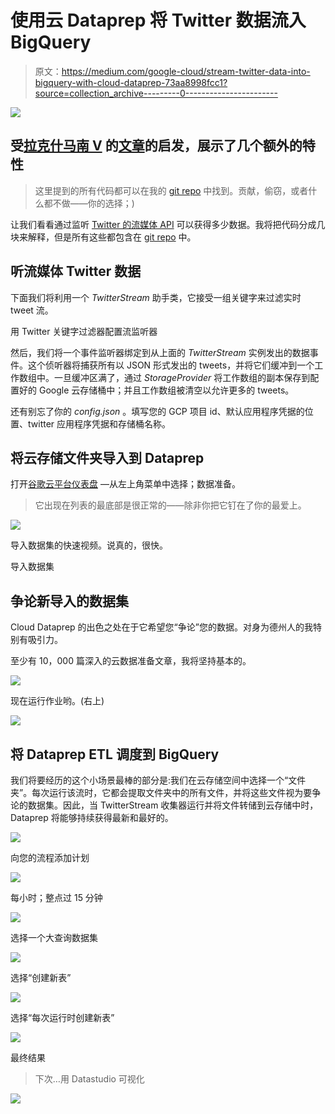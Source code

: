 # 使用云 Dataprep 将 Twitter 数据流入 BigQuery

> 原文：<https://medium.com/google-cloud/stream-twitter-data-into-bigquery-with-cloud-dataprep-73aa8998fcc1?source=collection_archive---------0----------------------->

![](img/c06d953baae90c90bf6ac423510f00e8.png)

## 受[拉克什马南 V](https://medium.com/u/247b0630b5d6?source=post_page-----73aa8998fcc1--------------------------------) 的[文章](/google-cloud/how-to-schedule-a-bigquery-etl-job-with-dataprep-b1c314883ab9)的启发，展示了几个额外的特性

> 这里提到的所有代码都可以在我的 [git repo](https://github.com/jeremylorino/gcp-dataprep-bigquery-twitter-stream) 中找到。贡献，偷窃，或者什么都不做——你的选择；)

让我们看看通过监听 [Twitter 的流媒体 API](https://developer.twitter.com/en/docs/tweets/filter-realtime/overview) 可以获得多少数据。我将把代码分成几块来解释，但是所有这些都包含在 [git repo](https://github.com/jeremylorino/gcp-dataprep-bigquery-twitter-stream) 中。

## 听流媒体 Twitter 数据

下面我们将利用一个 *TwitterStream* 助手类，它接受一组关键字来过滤实时 tweet 流。

用 Twitter 关键字过滤器配置流监听器

然后，我们将一个事件监听器绑定到从上面的 *TwitterStream* 实例发出的数据事件。这个侦听器将捕获所有以 JSON 形式发出的 tweets，并将它们缓冲到一个工作数组中。一旦缓冲区满了，通过 *StorageProvider* 将工作数组的副本保存到配置好的 Google 云存储桶中；并且工作数组被清空以允许更多的 tweets。

还有别忘了你的 *config.json* 。填写您的 GCP 项目 id、默认应用程序凭据的位置、twitter 应用程序凭据和存储桶名称。

## 将云存储文件夹导入到 Dataprep

打开[谷歌云平台仪表盘](https://console.cloud.google.com) —从左上角菜单中选择；数据准备。

> 它出现在列表的最底部是很正常的——除非你把它钉在了你的最爱上。

![](img/c8f72aec923cebb92cd4c90aeba2b1e5.png)

导入数据集的快速视频。说真的，很快。

导入数据集

## 争论新导入的数据集

Cloud Dataprep 的出色之处在于它希望您“争论”您的数据。对身为德州人的我特别有吸引力。

至少有 10，000 篇深入的云数据准备文章，我将坚持基本的。

![](img/e1ddf3879d7ad7db9150371a0932bcc7.png)

现在运行作业哟。(右上)

![](img/14dcdf97b432eeda00e7683a84382369.png)

## 将 Dataprep ETL 调度到 BigQuery

我们将要经历的这个小场景最棒的部分是:我们在云存储空间中选择一个“文件夹”。每次运行该流时，它都会提取文件夹中的所有文件，并将这些文件视为要争论的数据集。因此，当 TwitterStream 收集器运行并将文件转储到云存储中时，Dataprep 将能够持续获得最新和最好的。

![](img/62b59fdda21c24dec1670f3e70fe1cb6.png)

向您的流程添加计划

![](img/2ca68a140348e0a9079122dfd0399d29.png)

每小时；整点过 15 分钟

![](img/65495be3647adada033a52d013c82cc7.png)

选择一个大查询数据集

![](img/2634016e6080d45548ece9122ec5eb62.png)

选择“创建新表”

![](img/1368b6dec3376680839a5094b0026f84.png)

选择“每次运行时创建新表”

![](img/84be429ecb72709c5d53ce077df30299.png)

最终结果

> 下次…用 Datastudio 可视化

![](img/c06d953baae90c90bf6ac423510f00e8.png)